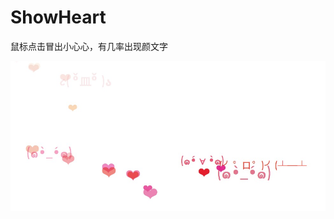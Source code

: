 # ShowHeart

鼠标点击冒出小心心，有几率出现颜文字

![Image text](https://github.com/743339401/ShowHeart/blob/master/image/show.png)
